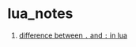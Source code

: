 # lua_notes

1. [difference between `.` and `:` in lua](https://stackoverflow.com/questions/4911186/difference-between-and-in-lua)
